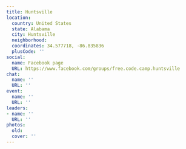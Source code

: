 ```yaml
---
title: Huntsville
location:
  country: United States
  state: Alabama
  city: Huntsville
  neighborhood: 
  coordinates: 34.577718, -86.835836
  plusCode: ''
social:
  name: Facebook page
  URL: https://www.facebook.com/groups/free.code.camp.huntsville
chat:
  name: ''
  URL: ''
event:
  name: ''
  URL: ''
leaders:
- name: ''
  URL: ''
photos:
  old: 
  cover: ''
---
```

